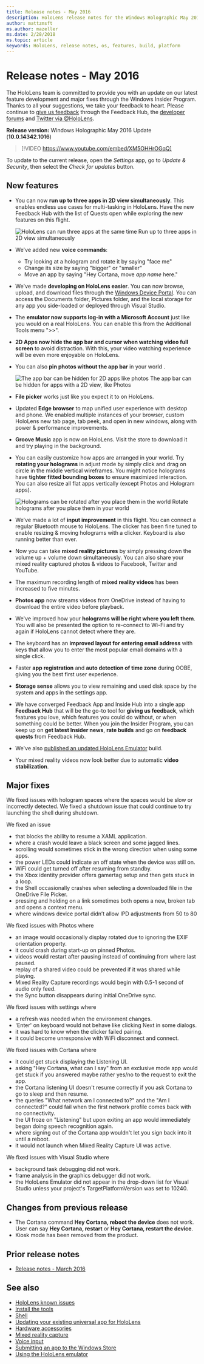 ```yaml
---
title: Release notes - May 2016
description: HoloLens release notes for the Windows Holographic May 2016 Update.
author: mattzmsft
ms.author: mazeller
ms.date: 2/28/2018
ms.topic: article
keywords: HoloLens, release notes, os, features, build, platform
---
```




# Release notes - May 2016

The HoloLens team is committed to provide you with an update on our latest feature development and major fixes through the Windows Insider Program. Thanks to all your suggestions, we take your feedback to heart. Please continue to [give us feedback](give-us-feedback.md) through the Feedback Hub, the [developer forums](https://forums.hololens.com) and [Twitter via @HoloLens](https://twitter.com/hololens).

**Release version:** Windows Holographic May 2016 Update (**10.0.14342.1016**)

>[!VIDEO https://www.youtube.com/embed/XM5OHHrOGqQ]

To update to the current release, open the *Settings* app, go to *Update & Security*, then select the *Check for updates* button.

## New features

* You can now **run up to three apps in 2D view simultaneously**. This enables endless use cases for multi-tasking in HoloLens. Have the new Feedback Hub with the list of Quests open while exploring the new features on this flight.

  ![HoloLens can run three apps at the same time](images/img-3625-400px.jpg)
  Run up to three apps in 2D view simultaneously

* We've added new **voice commands**:
   * Try looking at a hologram and rotate it by saying "face me"
   * Change its size by saying "bigger" or "smaller"
   * Move an app by saying "Hey Cortana, move *app name* here."
* We've made **developing on HoloLens easier**. You can now browse, upload, and download files through the [Windows Device Portal](using-the-windows-device-portal.md). You can access the Documents folder, Pictures folder, and the local storage for any app you side-loaded or deployed through Visual Studio.
* The **emulator now supports log-in with a Microsoft Account** just like you would on a real HoloLens. You can enable this from the Additional Tools menu ">>".
* **2D Apps now hide the app bar and cursor when watching video full screen** to avoid distraction. With this, your video watching experience will be even more enjoyable on HoloLens.
* You can also **pin photos without the app bar** in your world .

  ![The app bar can be hidden for 2D apps like photos](images/img-3626-400px.jpg)
  The app bar can be hidden for apps with a 2D view, like Photos
  
* **File picker** works just like you expect it to on HoloLens.
* Updated **Edge browser** to map unified user experience with desktop and phone. We enabled multiple instances of your browser, custom HoloLens new tab page, tab peek, and open in new windows, along with power & performance improvements.
* **Groove Music** app is now on HoloLens. Visit the store to download it and try playing in the background.
* You can easily customize how apps are arranged in your world. Try **rotating your holograms** in adjust mode by simply click and drag on circle in the middle vertical wireframes. You might notice holograms have **tighter fitted bounding boxes** to ensure maximized interaction. You can also resize all flat apps vertically (except Photos and Hologram apps).

  ![Holograms can be rotated after you place them in the world](images/img-3627-400px.jpg)
  Rotate holograms after you place them in your world

* We've made a lot of **input improvement** in this flight. You can connect a regular Bluetooth mouse to HoloLens. The clicker has been fine tuned to enable resizing & moving holograms with a clicker. Keyboard is also running better than ever.
* Now you can take **mixed reality pictures** by simply pressing down the volume up + volume down simultaneously. You can also share your mixed reality captured photos & videos to Facebook, Twitter and YouTube.
* The maximum recording length of **mixed reality videos** has been increased to five minutes.
* **Photos app** now streams videos from OneDrive instead of having to download the entire video before playback.
* We've improved how your **holograms will be right where you left them**. You will also be presented the option to re-connect to Wi-Fi and try again if HoloLens cannot detect where they are.
* The keyboard has an **improved layout for entering email address** with keys that allow you to enter the most popular email domains with a single click.
* Faster **app registration** and **auto detection of time zone** during OOBE, giving you the best first user experience.
* **Storage sense** allows you to view remaining and used disk space by the system and apps in the settings app.
* We have converged Feedback App and Inside Hub into a single app **Feedback Hub** that will be the go-to tool for **giving us feedback**, which features you love, which features you could do without, or when something could be better. When you join the Insider Program, you can keep up on **get latest Insider news**, **rate builds** and go on **feedback quests** from Feedback Hub.
* We've also [published an updated HoloLens Emulator](install-the-tools.md) build.
* Your mixed reality videos now look better due to automatic **video stabilization**.

## Major fixes

We fixed issues with hologram spaces where the spaces would be slow or incorrectly detected. We fixed a shutdown issue that could continue to try launching the shell during shutdown.

We fixed an issue
* that blocks the ability to resume a XAML application.
* where a crash would leave a black screen and some jagged lines.
* scrolling would sometimes stick in the wrong direction when using some apps.
* the power LEDs could indicate an off state when the device was still on.
* WiFi could get turned off after resuming from standby.
* the Xbox identity provider offers gamertag setup and then gets stuck in a loop.
* the Shell occasionally crashes when selecting a downloaded file in the OneDrive File Picker.
* pressing and holding on a link sometimes both opens a new, broken tab and opens a context menu.
* where windows device portal didn’t allow IPD adjustments from 50 to 80

We fixed issues with Photos where
* an image would occasionally display rotated due to ignoring the EXIF orientation property.
* it could crash during start-up on pinned Photos.
* videos would restart after pausing instead of continuing from where last paused.
* replay of a shared video could be prevented if it was shared while playing.
* Mixed Reality Capture recordings would begin with 0.5-1 second of audio only feed.
* the Sync button disappears during initial OneDrive sync.

We fixed issues with settings where
* a refresh was needed when the environment changes.
* 'Enter' on keyboard would not behave like clicking Next in some dialogs.
* it was hard to know when the clicker failed pairing.
* it could become unresponsive with WiFi disconnect and connect.

We fixed issues with Cortana where
* it could get stuck displaying the Listening UI.
* asking "Hey Cortana, what can I say" from an exclusive mode app would get stuck if you answered maybe rather yes/no to the request to exit the app.
* the Cortana listening UI doesn't resume correctly if you ask Cortana to go to sleep and then resume.
* the queries "What network am I connected to?" and the "Am I connected?" could fail when the first network profile comes back with no connectivity.
* the UI froze on "Listening" but upon exiting an app would immediately began doing speech recognition again.
* where signing out of the Cortana app wouldn't let you sign back into it until a reboot.
* it would not launch when Mixed Reality Capture UI was active.

We fixed issues with Visual Studio where
* background task debugging did not work.
* frame analysis in the graphics debugger did not work.
* the HoloLens Emulator did not appear in the drop-down list for Visual Studio unless your project's TargetPlatformVersion was set to 10240.

## Changes from previous release
* The Cortana command **Hey Cortana, reboot the device** does not work. User can say **Hey Cortana, restart** or **Hey Cortana, restart the device**.
* Kiosk mode has been removed from the product.

## Prior release notes
* [Release notes - March 2016](release-notes-march-2016.md)

## See also
* [HoloLens known issues](hololens-known-issues.md)
* [Install the tools](install-the-tools.md)
* [Shell](navigating-the-windows-mixed-reality-home.md)
* [Updating your existing universal app for HoloLens](updating-your-existing-universal-app-for-hololens.md)
* [Hardware accessories](hardware-accessories.md)
* [Mixed reality capture](mixed-reality-capture.md)
* [Voice input](voice-input.md)
* [Submitting an app to the Windows Store](submitting-an-app-to-the-microsoft-store.md)
* [Using the HoloLens emulator](using-the-hololens-emulator.md)

